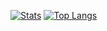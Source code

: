 [![Stats](https://github-readme-stats.vercel.app/api?username=sntgl)](https://github.com/anuraghazra/github-readme-stats)
[![Top Langs](https://github-readme-stats.vercel.app/api/top-langs/?username=sntgl)](https://github.com/anuraghazra/github-readme-stats)
